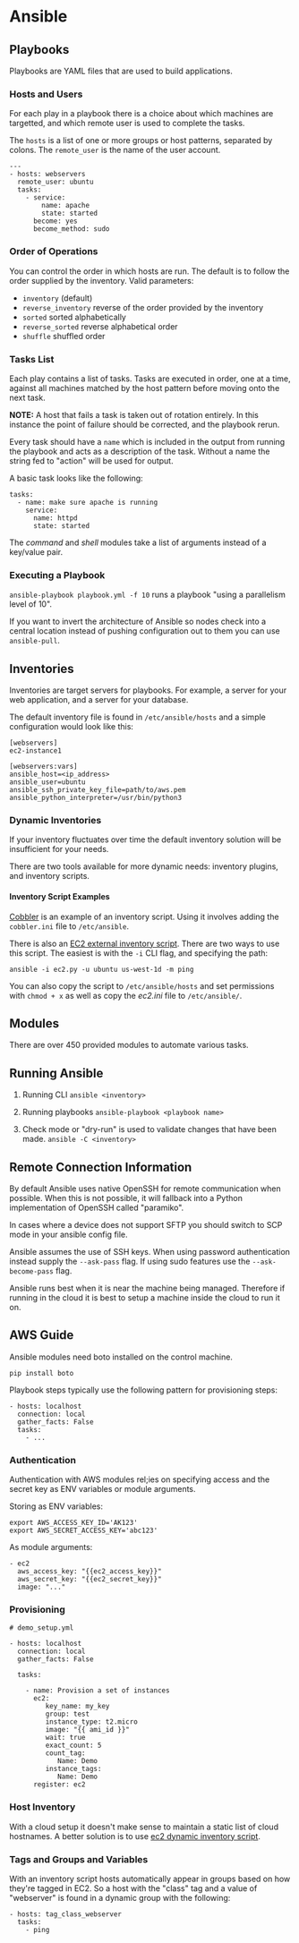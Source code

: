 # Ansible

## Playbooks

Playbooks are YAML files that are used to build applications.

### Hosts and Users

For each play in a playbook there is a choice about which machines are targetted, and which remote user is used to complete the tasks.

The `hosts` is a list of one or more groups or host patterns, separated by colons. The `remote_user` is the name of the user account.

```
---
- hosts: webservers
  remote_user: ubuntu
  tasks:
    - service:
        name: apache
        state: started
      become: yes
      become_method: sudo
```

### Order of Operations

You can control the order in which hosts are run. The default is to follow the order supplied by the inventory. Valid parameters:

- `inventory` (default)
- `reverse_inventory` reverse of the order provided by the inventory
- `sorted` sorted alphabetically
- `reverse_sorted` reverse alphabetical order
- `shuffle` shuffled order

### Tasks List

Each play contains a list of tasks. Tasks are executed in order, one at a time, against all machines matched by the host pattern before moving onto the next task.

**NOTE:** A host that fails a task is taken out of rotation entirely. In this instance the point of failure should be corrected, and the playbook rerun.

Every task should have a `name` which is included in the output from running the playbook and acts as a description of the task. Without a name the string fed to "action" will be used for output.

A basic task looks like the following:

```
tasks:
  - name: make sure apache is running
    service:
      name: httpd
      state: started
```

The *command* and *shell* modules take a list of arguments instead of a key/value pair.

### Executing a Playbook

`ansible-playbook playbook.yml -f 10` runs a playbook "using a parallelism level of 10".

If you want to invert the architecture of Ansible so nodes check into a central location instead of pushing configuration out to them you can use `ansible-pull`.

## Inventories

Inventories are target servers for playbooks. For example, a server for your web application, and a server for your database.

The default inventory file is found in `/etc/ansible/hosts` and a simple configuration would look like this:

```
[webservers]
ec2-instance1
 
[webservers:vars]
ansible_host=<ip_address>
ansible_user=ubuntu
ansible_ssh_private_key_file=path/to/aws.pem
ansible_python_interpreter=/usr/bin/python3
```

### Dynamic Inventories

If your inventory fluctuates over time the default inventory solution will be insufficient for your needs.

There are two tools available for more dynamic needs: inventory plugins, and inventory scripts.

#### Inventory Script Examples

[Cobbler](https://cobbler.github.io) is an example of an inventory script. Using it involves adding the `cobbler.ini` file to `/etc/ansible`.

There is also an [EC2 external inventory script](https://raw.githubusercontent.com/ansible/ansible/devel/contrib/inventory/ec2.py). There are two ways to use this script. The easiest is with the `-i` CLI flag, and specifying the path:

`ansible -i ec2.py -u ubuntu us-west-1d -m ping`

You can also copy the script to `/etc/ansible/hosts` and set permissions with `chmod + x` as well as copy the *ec2.ini* file to `/etc/ansible/`.

## Modules

There are over 450 provided modules to automate various tasks.

## Running Ansible

1. Running CLI `ansible <inventory>`

2. Running playbooks `ansible-playbook <playbook name>`

3. Check mode or "dry-run" is used to validate changes that have been made. `ansible -C <inventory>`

## Remote Connection Information

By default Ansible uses native OpenSSH for remote communication when possible. When this is not possible, it will fallback into a Python implementation of OpenSSH called "paramiko".

In cases where a device does not support SFTP you should switch to SCP mode in your ansible config file.

Ansible assumes the use of SSH keys. When using password authentication instead supply the `--ask-pass` flag. If using sudo features use the `--ask-become-pass` flag.

Ansible runs best when it is near the machine being managed. Therefore if running in the cloud it is best to setup a machine inside the cloud to run it on.

## AWS Guide

Ansible modules need boto installed on the control machine.

`pip install boto`

Playbook steps typically use the following pattern for provisioning steps:

```
- hosts: localhost
  connection: local
  gather_facts: False
  tasks:
    - ...
```

### Authentication

Authentication with AWS modules rel;ies on specifying access and the secret key as ENV variables or module arguments.

Storing as ENV variables:

```
export AWS_ACCESS_KEY_ID='AK123'
export AWS_SECRET_ACCESS_KEY='abc123'
```

As module arguments:

```
- ec2
  aws_access_key: "{{ec2_access_key}}"
  aws_secret_key: "{{ec2_secret_key}}"
  image: "..."
```

### Provisioning

```
# demo_setup.yml

- hosts: localhost
  connection: local
  gather_facts: False

  tasks:

    - name: Provision a set of instances
      ec2:
         key_name: my_key
         group: test
         instance_type: t2.micro
         image: "{{ ami_id }}"
         wait: true
         exact_count: 5
         count_tag:
            Name: Demo
         instance_tags:
            Name: Demo
      register: ec2
```

### Host Inventory

With a cloud setup it doesn't make sense to maintain a static list of cloud hostnames. A better solution is to use [ec2 dynamic inventory script](https://docs.ansible.com/ansible/latest/user_guide/intro_dynamic_inventory.html#dynamic-inventory).

### Tags and Groups and Variables

With an inventory script hosts automatically appear in groups based on how they're tagged in EC2. So a host with the "class" tag and a value of "webserver" is found in a dynamic group with the following:

```
- hosts: tag_class_webserver
  tasks:
    - ping
```
